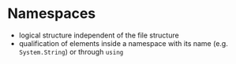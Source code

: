 # Namespaces
* logical structure independent of the file structure
* qualification of elements inside a namespace with its name (e.g. `System.String`) or through `using`
